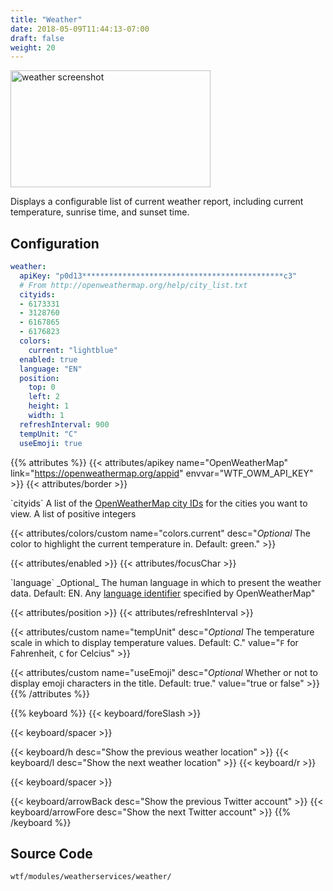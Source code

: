 ```yaml
---
title: "Weather"
date: 2018-05-09T11:44:13-07:00
draft: false
weight: 20
---
```


<img class="screenshot" src="/imgs/modules/weather.png" width="320" height="187" alt="weather screenshot" />

Displays a configurable list of current weather report, including current temperature, sunrise time, and sunset time.

## Configuration

```yaml
weather:
  apiKey: "p0d13*********************************************c3"
  # From http://openweathermap.org/help/city_list.txt
  cityids:
  - 6173331
  - 3128760
  - 6167865
  - 6176823
  colors:
    current: "lightblue"
  enabled: true
  language: "EN"
  position:
    top: 0
    left: 2
    height: 1
    width: 1
  refreshInterval: 900
  tempUnit: "C"
  useEmoji: true
```
{{% attributes %}}
  {{< attributes/apikey name="OpenWeatherMap" link="https://openweathermap.org/appid" envvar="WTF_OWM_API_KEY" >}}
  {{< attributes/border >}}

  <tr>
    <td>`cityids`</td>
    <td>A list of the <a href="http://openweathermap.org/help/city_list.txt">OpenWeatherMap city IDs</a> for the cities you want to view.</td>
    <td>A list of positive integers</td>
  </tr>

  {{< attributes/colors/custom name="colors.current" desc="_Optional_ The color to highlight the current temperature in. Default: green." >}}

  {{< attributes/enabled >}}
  {{< attributes/focusChar >}}

  <tr>
    <td>`language`</td>
    <td>_Optional_ The human language in which to present the weather data. Default: EN.</td> 
    <td>Any <a href="https://openweathermap.org/current">language identifier</a> specified by OpenWeatherMap"</td>
  </tr>

  {{< attributes/position >}}
  {{< attributes/refreshInterval >}}

  {{< attributes/custom name="tempUnit" desc="_Optional_ The temperature scale in which to display temperature values. Default: C." value="`F` for Fahrenheit, `C` for Celcius" >}}
  
  {{< attributes/custom name="useEmoji" desc="_Optional_ Whether or not to display emoji characters in the title. Default: true." value="true or false" >}}
{{% /attributes %}}

{{% keyboard %}}
  {{< keyboard/foreSlash >}}

  {{< keyboard/spacer >}}

  {{< keyboard/h desc="Show the previous weather location" >}}
  {{< keyboard/l desc="Show the next weather location" >}}
  {{< keyboard/r >}}

  {{< keyboard/spacer >}}

  {{< keyboard/arrowBack desc="Show the previous Twitter account" >}} 
  {{< keyboard/arrowFore desc="Show the next Twitter account" >}}
{{% /keyboard %}}

## Source Code

```bash
wtf/modules/weatherservices/weather/
```
